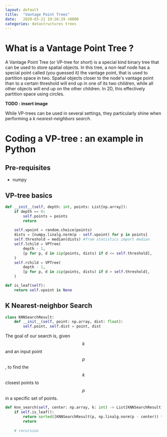 ```yaml
---
layout: default
title:  "Vantage Point Trees"
date:   2020-03-21 19:26:29 +0800
categories: datastructures trees
---
```


# What is a Vantage Point Tree ?

A Vantage Point Tree (or VP-tree for short) is a special kind binary tree that can be used to store spatial objects. In this tree, a non-leaf node has a special point called (you guessed it) the vantage point, that is used to partition space in two. Spatial objects closer to the node's vantage point than to a certain threshold will end up in one of its two children, while all other objects will end up on the other children. In 2D, this effectively partition space using circles.

**TODO : insert image**

While VP-trees can be used in several settings, they particularly shine when performing a *k nearest-neighbors search*. 


# Coding a VP-tree : an example in Python

## Pre-requisites

* numpy

## VP-tree basics

```python
def __init__(self, depth: int, points: List[np.array]):
    if depth == 0:
		self.points = points
		return
	
	self.vpoint = random.choice(points)
	dists = [numpy.linalg.norm(p - self.vpoint) for p in points]
    self.threshold = median(dists) #from statistics import median
	self.lchild = VPTree(
        depth - 1,
		[p for p, d in zip(points, dists) if d <= self.threshold],
	)
	self.rchild = VPTree(
	    depth - 1,
		[p for p, d in zip(points, dists) if d > self.threshold],
	)
```

```python
def is_leaf(self):
    return self.vpoint is None
```

## K Nearest-neighbor Search

```python
class KNNSearchResult:
    def __init__(self, point: np.array, dist: float):
	    self.point, self.dist = point, dist
```

The goal of our search is, given $$ k $$ and an input point $$ p $$, to find the $$ k $$ closest points to $$ p $$ in a specific set of points.

```python
def knn_search(self, center: np.array, k: int) -> List[KNNSearchResult]:
    if self.is_leaf():
	    return sorted([KNNSearchResult(p, np.linalg.norm(p - center)) for p in self.points])[:k]
		return
		
	# recursion
```
